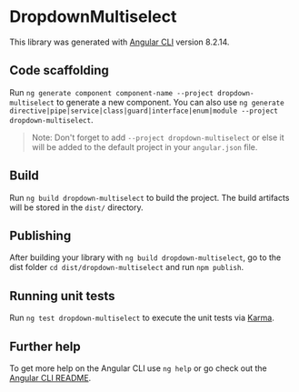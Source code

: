 # DropdownMultiselect

This library was generated with [Angular CLI](https://github.com/angular/angular-cli) version 8.2.14.

## Code scaffolding

Run `ng generate component component-name --project dropdown-multiselect` to generate a new component. You can also use `ng generate directive|pipe|service|class|guard|interface|enum|module --project dropdown-multiselect`.
> Note: Don't forget to add `--project dropdown-multiselect` or else it will be added to the default project in your `angular.json` file. 

## Build

Run `ng build dropdown-multiselect` to build the project. The build artifacts will be stored in the `dist/` directory.

## Publishing

After building your library with `ng build dropdown-multiselect`, go to the dist folder `cd dist/dropdown-multiselect` and run `npm publish`.

## Running unit tests

Run `ng test dropdown-multiselect` to execute the unit tests via [Karma](https://karma-runner.github.io).

## Further help

To get more help on the Angular CLI use `ng help` or go check out the [Angular CLI README](https://github.com/angular/angular-cli/blob/master/README.md).
